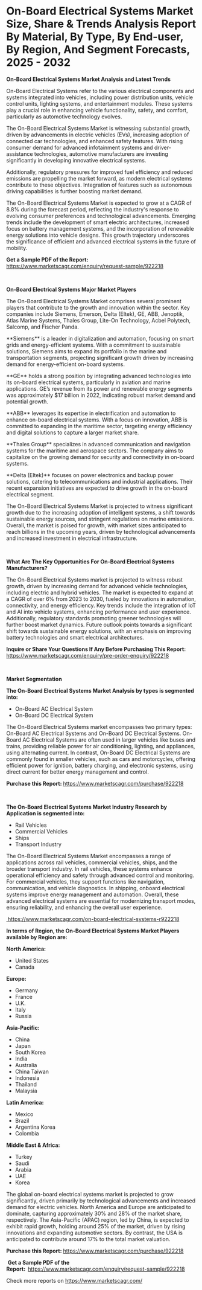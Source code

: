 <p><h1>On-Board Electrical Systems Market Size, Share & Trends Analysis Report By Material, By Type, By End-user, By Region, And Segment Forecasts, 2025 - 2032</h1></p><p><strong>On-Board Electrical Systems Market Analysis and Latest Trends</strong></p>
<p><p>On-Board Electrical Systems refer to the various electrical components and systems integrated into vehicles, including power distribution units, vehicle control units, lighting systems, and entertainment modules. These systems play a crucial role in enhancing vehicle functionality, safety, and comfort, particularly as automotive technology evolves.</p><p>The On-Board Electrical Systems Market is witnessing substantial growth, driven by advancements in electric vehicles (EVs), increasing adoption of connected car technologies, and enhanced safety features. With rising consumer demand for advanced infotainment systems and driver-assistance technologies, automotive manufacturers are investing significantly in developing innovative electrical systems.</p><p>Additionally, regulatory pressures for improved fuel efficiency and reduced emissions are propelling the market forward, as modern electrical systems contribute to these objectives. Integration of features such as autonomous driving capabilities is further boosting market demand.</p><p>The On-Board Electrical Systems Market is expected to grow at a CAGR of 8.8% during the forecast period, reflecting the industry's response to evolving consumer preferences and technological advancements. Emerging trends include the development of smart electric architectures, increased focus on battery management systems, and the incorporation of renewable energy solutions into vehicle designs. This growth trajectory underscores the significance of efficient and advanced electrical systems in the future of mobility.</p></p>
<p><strong>Get a Sample PDF of the Report:&nbsp;</strong> <a href="https://www.marketscagr.com/enquiry/request-sample/922218?utm_campaign=2467&utm_medium=2&utm_source=Github&utm_content=ia&utm_term=07042025&utm_id=on-board-electrical-systems">https://www.marketscagr.com/enquiry/request-sample/922218</a></p>
<p>&nbsp;</p>
<p><strong>On-Board Electrical Systems Major Market Players</strong></p>
<p><p>The On-Board Electrical Systems Market comprises several prominent players that contribute to the growth and innovation within the sector. Key companies include Siemens, Emerson, Delta (Eltek), GE, ABB, Jenoptik, Atlas Marine Systems, Thales Group, Lite-On Technology, Acbel Polytech, Salcomp, and Fischer Panda.</p><p>**Siemens** is a leader in digitalization and automation, focusing on smart grids and energy-efficient systems. With a commitment to sustainable solutions, Siemens aims to expand its portfolio in the marine and transportation segments, projecting significant growth driven by increasing demand for energy-efficient on-board systems.</p><p>**GE** holds a strong position by integrating advanced technologies into its on-board electrical systems, particularly in aviation and marine applications. GE’s revenue from its power and renewable energy segments was approximately $17 billion in 2022, indicating robust market demand and potential growth.</p><p>**ABB** leverages its expertise in electrification and automation to enhance on-board electrical systems. With a focus on innovation, ABB is committed to expanding in the maritime sector, targeting energy efficiency and digital solutions to capture a larger market share.</p><p>**Thales Group** specializes in advanced communication and navigation systems for the maritime and aerospace sectors. The company aims to capitalize on the growing demand for security and connectivity in on-board systems.</p><p>**Delta (Eltek)** focuses on power electronics and backup power solutions, catering to telecommunications and industrial applications. Their recent expansion initiatives are expected to drive growth in the on-board electrical segment.</p><p>The On-Board Electrical Systems Market is projected to witness significant growth due to the increasing adoption of intelligent systems, a shift towards sustainable energy sources, and stringent regulations on marine emissions. Overall, the market is poised for growth, with market sizes anticipated to reach billions in the upcoming years, driven by technological advancements and increased investment in electrical infrastructure.</p></p>
<p>&nbsp;</p>
<p><strong>What Are The Key Opportunities For On-Board Electrical Systems Manufacturers?</strong></p>
<p><p>The On-Board Electrical Systems market is projected to witness robust growth, driven by increasing demand for advanced vehicle technologies, including electric and hybrid vehicles. The market is expected to expand at a CAGR of over 6% from 2023 to 2030, fueled by innovations in automation, connectivity, and energy efficiency. Key trends include the integration of IoT and AI into vehicle systems, enhancing performance and user experience. Additionally, regulatory standards promoting greener technologies will further boost market dynamics. Future outlook points towards a significant shift towards sustainable energy solutions, with an emphasis on improving battery technologies and smart electrical architectures.</p></p>
<p><strong>Inquire or Share Your Questions If Any Before Purchasing This Report:</strong> <a href="https://www.marketscagr.com/enquiry/pre-order-enquiry/922218?utm_campaign=2467&utm_medium=2&utm_source=Github&utm_content=ia&utm_term=07042025&utm_id=on-board-electrical-systems">https://www.marketscagr.com/enquiry/pre-order-enquiry/922218</a></p>
<p>&nbsp;</p>
<p><strong>Market Segmentation</strong></p>
<p><strong>The On-Board Electrical Systems Market Analysis by types is segmented into:</strong></p>
<p><ul><li>On-Board AC Electrical System</li><li>On-Board DC Electrical System</li></ul></p>
<p><p>The On-Board Electrical Systems market encompasses two primary types: On-Board AC Electrical Systems and On-Board DC Electrical Systems. On-Board AC Electrical Systems are often used in larger vehicles like buses and trains, providing reliable power for air conditioning, lighting, and appliances, using alternating current. In contrast, On-Board DC Electrical Systems are commonly found in smaller vehicles, such as cars and motorcycles, offering efficient power for ignition, battery charging, and electronic systems, using direct current for better energy management and control.</p></p>
<p><strong>Purchase this Report:&nbsp;</strong><a href="https://www.marketscagr.com/purchase/922218?utm_campaign=2467&utm_medium=2&utm_source=Github&utm_content=ia&utm_term=07042025&utm_id=on-board-electrical-systems">https://www.marketscagr.com/purchase/922218</a></p>
<p>&nbsp;</p>
<p><strong>The On-Board Electrical Systems Market Industry Research by Application is segmented into:</strong></p>
<p><ul><li>Rail Vehicles</li><li>Commercial Vehicles</li><li>Ships</li><li>Transport Industry</li></ul></p>
<p><p>The On-Board Electrical Systems Market encompasses a range of applications across rail vehicles, commercial vehicles, ships, and the broader transport industry. In rail vehicles, these systems enhance operational efficiency and safety through advanced control and monitoring. For commercial vehicles, they support functions like navigation, communication, and vehicle diagnostics. In shipping, onboard electrical systems improve energy management and automation. Overall, these advanced electrical systems are essential for modernizing transport modes, ensuring reliability, and enhancing the overall user experience.</p></p>
<p><a href="https://www.marketscagr.com/on-board-electrical-systems-r922218?utm_campaign=2467&utm_medium=2&utm_source=Github&utm_content=ia&utm_term=07042025&utm_id=on-board-electrical-systems">&nbsp;https://www.marketscagr.com/on-board-electrical-systems-r922218</a></p>
<p><strong>In terms of Region, the On-Board Electrical Systems Market Players available by Region are:</strong></p>
<p>
    <p> <strong> North America: </strong>
        <ul>
            <li>United States</li>
            <li>Canada</li>
        </ul>
        </p> 
    <p> <strong> Europe: </strong>
        <ul>
            <li>Germany</li>
            <li>France</li>
            <li>U.K.</li>
            <li>Italy</li>
            <li>Russia</li>
        </ul>
        </p> 
    <p> <strong> Asia-Pacific: </strong>
        <ul>
            <li>China</li>
            <li>Japan</li>
            <li>South Korea</li>
            <li>India</li>
            <li>Australia</li>
            <li>China Taiwan</li>
            <li>Indonesia</li>
            <li>Thailand</li>
            <li>Malaysia</li>
        </ul>
        </p> 
    <p> <strong> Latin America: </strong>
        <ul>
            <li>Mexico</li>
            <li>Brazil</li>
            <li>Argentina Korea</li>
            <li>Colombia</li>
        </ul>
        </p> 
    <p> <strong> Middle East & Africa: </strong>
        <ul>
            <li>Turkey</li>
            <li>Saudi</li>
            <li>Arabia</li>
            <li>UAE</li>
            <li>Korea</li>
        </ul>
    </p>
    </p>
<p><p>The global on-board electrical systems market is projected to grow significantly, driven primarily by technological advancements and increased demand for electric vehicles. North America and Europe are anticipated to dominate, capturing approximately 30% and 28% of the market share, respectively. The Asia-Pacific (APAC) region, led by China, is expected to exhibit rapid growth, holding around 25% of the market, driven by rising innovations and expanding automotive sectors. By contrast, the USA is anticipated to contribute around 17% to the total market valuation.</p></p>
<p><strong>Purchase this Report: </strong><a href="https://www.marketscagr.com/purchase/922218?utm_campaign=2467&utm_medium=2&utm_source=Github&utm_content=ia&utm_term=07042025&utm_id=on-board-electrical-systems">https://www.marketscagr.com/purchase/922218</a></p>
<p>&nbsp;<strong>Get a Sample PDF of the Report:&nbsp;&nbsp;</strong><a href="https://www.marketscagr.com/enquiry/request-sample/922218?utm_campaign=2467&utm_medium=2&utm_source=Github&utm_content=ia&utm_term=07042025&utm_id=on-board-electrical-systems">https://www.marketscagr.com/enquiry/request-sample/922218</a></p>
<p><strong></strong></p>
<p>Check more reports on <a href="https://www.marketscagr.com/?utm_campaign=2467&utm_medium=2&utm_source=Github&utm_content=ia&utm_term=07042025&utm_id=on-board-electrical-systems">https://www.marketscagr.com/</a></p>